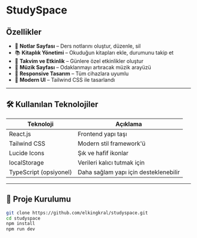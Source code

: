 #  StudySpace



##  Özellikler

- 📝 **Notlar Sayfası** – Ders notlarını oluştur, düzenle, sil
- 📚 **Kitaplık Yönetimi** – Okuduğun kitapları ekle, durumunu takip et
- 📅 **Takvim ve Etkinlik** – Günlere özel etkinlikler oluştur
- 🎵 **Müzik Sayfası** – Odaklanmayı artıracak müzik arayüzü
- 📱 **Responsive Tasarım** – Tüm cihazlara uyumlu
- 🎨 **Modern UI** – Tailwind CSS ile tasarlandı

---

## 🛠️ Kullanılan Teknolojiler

| Teknoloji | Açıklama |
|----------|----------|
| React.js | Frontend yapı taşı |
| Tailwind CSS | Modern stil framework'ü |
| Lucide Icons | Şık ve hafif ikonlar |
| localStorage | Verileri kalıcı tutmak için |
| TypeScript (opsiyonel) | Daha sağlam yapı için desteklenebilir |

---

## 📂 Proje Kurulumu

```bash
git clone https://github.com/elkingkral/studyspace.git
cd studyspace
npm install
npm run dev
